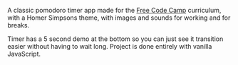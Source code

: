 A classic pomodoro timer app made for the [Free Code Camp](https://freecodecamp.com/mathewleland) curriculum, with a Homer Simpsons theme, with images and sounds for working and for breaks.

Timer has a 5 second demo at the bottom so you can just see it transition easier without having to wait long.  Project is done entirely with vanilla JavaScript.
